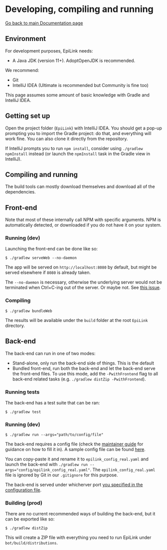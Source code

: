 # Developing, compiling and running

[Go back to main Documentation page](/docs/README.md)

## Environment

For development purposes, EpiLink needs:

* A Java JDK (version 11+). AdoptOpenJDK is recommended.

We recommend:

* Git
* IntelliJ IDEA (Ultimate is recommended but Community is fine too)

This page assumes some amount of basic knowledge with Gradle and IntelliJ IDEA.

## Getting set up

Open the project folder (`EpiLink`) with IntelliJ IDEA. You should get a pop-up prompting you to import the Gradle project: do that, and everything will work fine. You can also clone it directly from the repository.

If IntelliJ prompts you to run `npm install`, consider using `./gradlew npmInstall` instead (or launch the `npmInstall` task in the Gradle view in IntelliJ).

## Compiling and running

The build tools can mostly download themselves and download all of the dependencies.

## Front-end

Note that most of these internally call NPM with specific arguments. NPM is automatically detected, or downloaded if you do not have it on your system.

### Running (dev)

Launching the front-end can be done like so:

```
$ ./gradlew serveWeb --no-daemon
```

The app will be served on `http://localhost:8080` by default, but might be served elsewhere if `8080` is already taken.

The `--no-daemon` is necessary, otherwise the underlying server would not be terminated when Ctrl+C-ing out of the server. Or maybe not. See [this issue](https://github.com/node-gradle/gradle-node-plugin/issues/65).

### Compiling

```
$ ./gradlew bundleWeb
```

The results will be available under the `build` folder at the root `EpiLink` directory.

## Back-end

The back-end can run in one of two modes:

* Stand-alone, only run the back-end side of things. This is the default
* Bundled front-end, run both the back-end and let the back-end serve the front-end files. To use this mode, add the `-PwithFrontend` flag to all back-end related tasks (e.g. `./gradlew distZip -PwithFrontend`).

### Running tests

The back-end has a test suite that can be ran:

```
$ ./gradlew test
```

### Running (dev)

```
$ ./gradlew run --args="path/to/config/file"
```

The back-end requires a config file (check the [maintainer guide](MaintainerGuide.md) for guidance on how to fill it in). A sample config file can be found [here](/bot/config/epilink_config.yaml).

You can copy-paste it and rename it to `epilink_config_real.yaml` and launch the back-end with `./gradlew run --args="config/epilink_config_real.yaml"`. The `epilink_config_real.yaml` file is ignored by Git in our `.gitignore` for this purpose.

The back-end is served under whicherver port [you specified in the configuration file](MaintainerGuide.md#http-server-settings).

### Building (prod)

There are no current recommended ways of building the back-end, but it can be exported like so:

```
$ ./gradlew distZip
```

This will create a ZIP file with everything you need to run EpiLink under `bot/build/distributions`.
